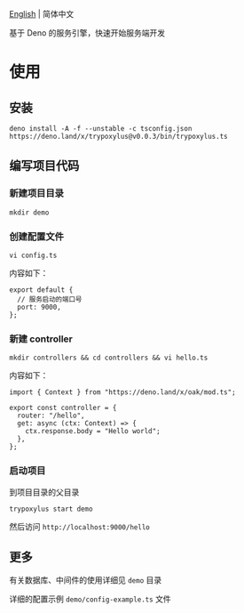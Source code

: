 [English](https://github.com/GGICE/trypoxylus/blob/master/README.md) | 简体中文

基于 Deno 的服务引擎，快速开始服务端开发

# 使用

## 安装

```shell
deno install -A -f --unstable -c tsconfig.json https://deno.land/x/trypoxylus@v0.0.3/bin/trypoxylus.ts
```

## 编写项目代码

### 新建项目目录

```
mkdir demo
```

### 创建配置文件

```
vi config.ts
```

内容如下：

```
export default {
  // 服务启动的端口号
  port: 9000,
};
```

### 新建 controller

```
mkdir controllers && cd controllers && vi hello.ts
```

内容如下：

```
import { Context } from "https://deno.land/x/oak/mod.ts";

export const controller = {
  router: "/hello",
  get: async (ctx: Context) => {
    ctx.response.body = "Hello world";
  },
};
```

### 启动项目

到项目目录的父目录

```
trypoxylus start demo
```

然后访问 `http://localhost:9000/hello`

## 更多

有关数据库、中间件的使用详细见 `demo` 目录

详细的配置示例 `demo/config-example.ts` 文件
